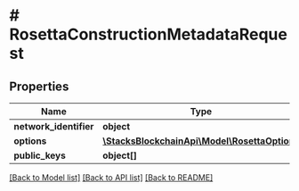 # # RosettaConstructionMetadataRequest

## Properties

Name | Type | Description | Notes
------------ | ------------- | ------------- | -------------
**network_identifier** | **object** |  |
**options** | [**\StacksBlockchainApi\Model\RosettaOptions**](RosettaOptions.md) |  |
**public_keys** | **object[]** |  | [optional]

[[Back to Model list]](../../README.md#models) [[Back to API list]](../../README.md#endpoints) [[Back to README]](../../README.md)
